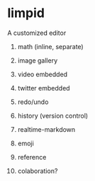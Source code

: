 # limpid
A customized editor

1. math (inline, separate)
2. image gallery
3. video embedded
4. twitter embedded
5. redo/undo
6. history (version control)
7. realtime-markdown
8. emoji

9. reference
10. colaboration?
